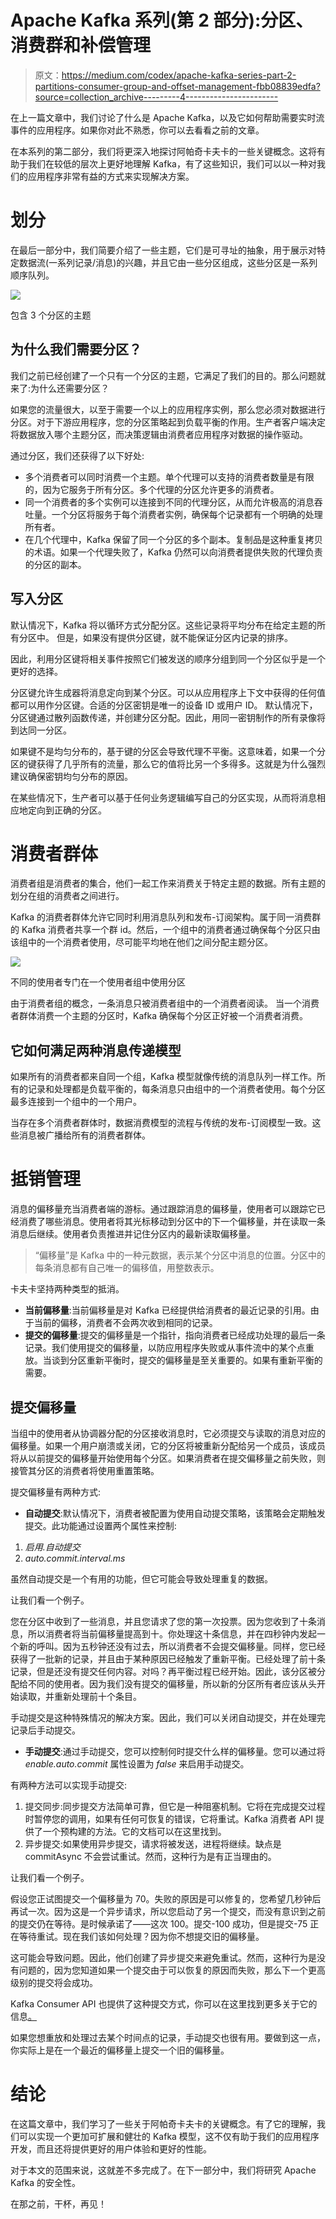 # Apache Kafka 系列(第 2 部分):分区、消费群和补偿管理

> 原文：<https://medium.com/codex/apache-kafka-series-part-2-partitions-consumer-group-and-offset-management-fbb08839edfa?source=collection_archive---------4----------------------->

在上一篇文章中，我们讨论了什么是 Apache Kafka，以及它如何帮助需要实时流事件的应用程序。如果你对此不熟悉，你可以去看看之前的文章。

在本系列的第二部分，我们将更深入地探讨阿帕奇卡夫卡的一些关键概念。这将有助于我们在较低的层次上更好地理解 Kafka，有了这些知识，我们可以以一种对我们的应用程序非常有益的方式来实现解决方案。

# 划分

在最后一部分中，我们简要介绍了一些主题，它们是可寻址的抽象，用于展示对特定数据流(一系列记录/消息)的兴趣，并且它由一些分区组成，这些分区是一系列顺序队列。

![](img/59534c710d40f65aa5d00da4b7b3de97.png)

包含 3 个分区的主题

## 为什么我们需要分区？

我们之前已经创建了一个只有一个分区的主题，它满足了我们的目的。那么问题就来了:为什么还需要分区？

如果您的流量很大，以至于需要一个以上的应用程序实例，那么您必须对数据进行分区。对于下游应用程序，您的分区策略起到负载平衡的作用。生产者客户端决定将数据放入哪个主题分区，而决策逻辑由消费者应用程序对数据的操作驱动。

通过分区，我们还获得了以下好处:

*   多个消费者可以同时消费一个主题。单个代理可以支持的消费者数量是有限的，因为它服务于所有分区。多个代理的分区允许更多的消费者。
*   同一个消费者的多个实例可以连接到不同的代理分区，从而允许极高的消息吞吐量。一个分区将服务于每个消费者实例，确保每个记录都有一个明确的处理所有者。
*   在几个代理中，Kafka 保留了同一个分区的多个副本。复制品是这种重复拷贝的术语。如果一个代理失败了，Kafka 仍然可以向消费者提供失败的代理负责的分区的副本。

## 写入分区

默认情况下，Kafka 将以循环方式分配分区。这些记录将平均分布在给定主题的所有分区中。
但是，如果没有提供分区键，就不能保证分区内记录的排序。

因此，利用分区键将相关事件按照它们被发送的顺序分组到同一个分区似乎是一个更好的选择。

分区键允许生成器将消息定向到某个分区。可以从应用程序上下文中获得的任何值都可以用作分区键。合适的分区密钥是唯一的设备 ID 或用户 ID。
默认情况下，分区键通过散列函数传递，并创建分区分配。因此，用同一密钥制作的所有录像将到达同一分区。

如果键不是均匀分布的，基于键的分区会导致代理不平衡。这意味着，如果一个分区的键获得了几乎所有的流量，那么它的值将比另一个多得多。这就是为什么强烈建议确保密钥均匀分布的原因。

在某些情况下，生产者可以基于任何业务逻辑编写自己的分区实现，从而将消息相应地定向到正确的分区。

# 消费者群体

消费者组是消费者的集合，他们一起工作来消费关于特定主题的数据。所有主题的划分在组的消费者之间进行。

Kafka 的消费者群体允许它同时利用消息队列和发布-订阅架构。属于同一消费群的 Kafka 消费者共享一个群 id。然后，一个组中的消费者通过确保每个分区只由该组中的一个消费者使用，尽可能平均地在他们之间分配主题分区。

![](img/d53bfbd311f14fa40bb527543e462fe2.png)

不同的使用者专门在一个使用者组中使用分区

由于消费者组的概念，一条消息只被消费者组中的一个消费者阅读。
当一个消费者群体消费一个主题的分区时，Kafka 确保每个分区正好被一个消费者消费。

## 它如何满足两种消息传递模型

如果所有的消费者都来自同一个组，Kafka 模型就像传统的消息队列一样工作。所有的记录和处理都是负载平衡的，每条消息只由组中的一个消费者使用。每个分区最多连接到一个组中的一个用户。

当存在多个消费者群体时，数据消费模型的流程与传统的发布-订阅模型一致。这些消息被广播给所有的消费者群体。

# 抵销管理

消息的偏移量充当消费者端的游标。通过跟踪消息的偏移量，使用者可以跟踪它已经消费了哪些消息。使用者将其光标移动到分区中的下一个偏移量，并在读取一条消息后继续。使用者负责推进并记住分区内的最新读取偏移量。

> “偏移量”是 Kafka 中的一种元数据，表示某个分区中消息的位置。分区中的每条消息都有自己唯一的偏移值，用整数表示。

卡夫卡坚持两种类型的抵消。

*   **当前偏移量**:当前偏移量是对 Kafka 已经提供给消费者的最近记录的引用。由于当前的偏移，消费者不会两次收到相同的记录。
*   **提交的偏移量**:提交的偏移量是一个指针，指向消费者已经成功处理的最后一条记录。我们使用提交的偏移量，以防应用程序失败或从事件流中的某个点重放。当谈到分区重新平衡时，提交的偏移量是至关重要的。如果有重新平衡的需要。

## 提交偏移量

当组中的使用者从协调器分配的分区接收消息时，它必须提交与读取的消息对应的偏移量。如果一个用户崩溃或关闭，它的分区将被重新分配给另一个成员，该成员将从以前提交的偏移量开始使用每个分区。如果消费者在提交偏移量之前失败，则接管其分区的消费者将使用重置策略。

提交偏移量有两种方式:

*   **自动提交**:默认情况下，消费者被配置为使用自动提交策略，该策略会定期触发提交。此功能通过设置两个属性来控制:

1.  *启用.自动提交*
2.  *auto.commit.interval.ms*

虽然自动提交是一个有用的功能，但它可能会导致处理重复的数据。

让我们看一个例子。

您在分区中收到了一些消息，并且您请求了您的第一次投票。因为您收到了十条消息，所以消费者将当前偏移量提高到十。你处理这十条信息，并在四秒钟内发起一个新的呼叫。因为五秒钟还没有过去，所以消费者不会提交偏移量。同样，您已经获得了一批新的记录，并且由于某种原因已经触发了重新平衡。已经处理了前十条记录，但是还没有提交任何内容。对吗？再平衡过程已经开始。因此，该分区被分配给不同的使用者。因为我们没有提交的偏移量，所以新的分区所有者应该从头开始读取，并重新处理前十个条目。

手动提交是这种特殊情况的解决方案。因此，我们可以关闭自动提交，并在处理完记录后手动提交。

*   **手动提交**:通过手动提交，您可以控制何时提交什么样的偏移量。您可以通过将 *enable.auto.commit* 属性设置为 *false* 来启用手动提交。

有两种方法可以实现手动提交:

1.  提交同步:同步提交方法简单可靠，但它是一种阻塞机制。它将在完成提交过程时暂停您的调用，如果有任何可恢复的错误，它将重试。Kafka 消费者 API 提供了一个预构建的方法。它的文档可以在这里找到。
2.  异步提交:如果使用异步提交，请求将被发送，进程将继续。缺点是 commitAsync 不会尝试重试。然而，这种行为是有正当理由的。

让我们看一个例子。

假设您正试图提交一个偏移量为 70。失败的原因是可以修复的，您希望几秒钟后再试一次。因为这是一个异步请求，所以您启动了另一个提交，而没有意识到之前的提交仍在等待。是时候承诺了——这次 100。提交-100 成功，但是提交-75 正在等待重试。现在我们该如何处理？因为你不想提交旧的偏移量。

这可能会导致问题。因此，他们创建了异步提交来避免重试。然而，这种行为是没有问题的，因为您知道如果一个提交由于可以恢复的原因而失败，那么下一个更高级别的提交将会成功。

Kafka Consumer API 也提供了这种提交方式，你可以在这里找到更多关于它的信息[。](https://kafka.apache.org/25/javadoc/org/apache/kafka/clients/consumer/KafkaConsumer.html#commitAsync--)

如果您想重放和处理过去某个时间点的记录，手动提交也很有用。要做到这一点，你实际上是在一个最近的偏移量上提交一个旧的偏移量。

# 结论

在这篇文章中，我们学习了一些关于阿帕奇卡夫卡的关键概念。有了它的理解，我们可以实现一个更加可扩展和健壮的 Kafka 模型，这不仅有助于我们的应用程序开发，而且还将提供更好的用户体验和更好的性能。

对于本文的范围来说，这就差不多完成了。在下一部分中，我们将研究 Apache Kafka 的安全性。

在那之前，干杯，再见！